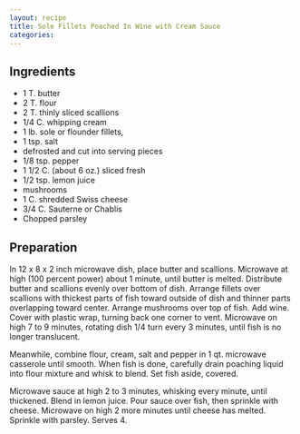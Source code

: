 ```yaml
---
layout: recipe
title: Sole Fillets Poached In Wine with Cream Sauce
categories:
---
```


## Ingredients

- 1 T. butter
- 2 T. flour
- 2 T. thinly sliced scallions
- 1/4 C. whipping cream
- 1 lb. sole or flounder fillets,
- 1 tsp. salt
- defrosted and cut into serving pieces
- 1/8 tsp. pepper
- 1 1/2 C. (about 6 oz.) sliced fresh
- 1/2 tsp. lemon juice
- mushrooms
- 1 C. shredded Swiss cheese
- 3/4 C. Sauterne or Chablis
- Chopped parsley

## Preparation

In 12 x 8 x 2 inch microwave dish, place butter and scallions.  Microwave at high (100 percent power) about 1 minute, until butter is melted. Distribute butter and scallions evenly over bottom of dish.  Arrange fillets over scallions with thickest parts of fish toward outside of dish and thinner parts overlapping toward center.  Arrange mushrooms over top of fish.  Add wine.  Cover with plastic wrap, turning back one corner to vent.  Microwave on high 7 to 9 minutes, rotating dish 1/4 turn every 3 minutes, until fish is no longer translucent.Meanwhile, combine flour, cream, salt and pepper in 1 qt. microwave casserole until smooth.  When fish is done, carefully drain poaching liquid into flour mixture and whisk to blend.  Set fish aside, covered.Microwave sauce at high 2 to 3 minutes, whisking every minute, until thickened.  Blend in lemon juice.  Pour sauce over fish, then sprinkle with cheese.  Microwave on high 2 more minutes until cheese has melted.  Sprinkle with parsley.  Serves 4.